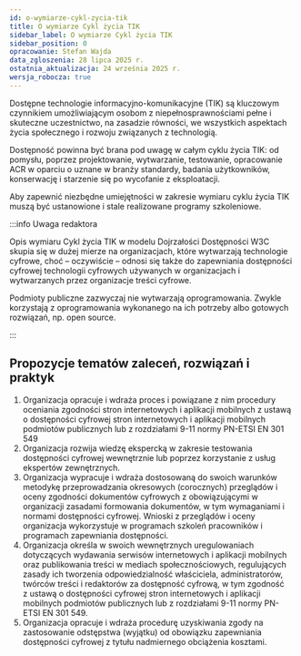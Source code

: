 ```yaml
---
id: o-wymiarze-cykl-zycia-tik
title: O wymiarze Cykl życia TIK
sidebar_label: O wymiarze Cykl życia TIK
sidebar_position: 0
opracowanie: Stefan Wajda
data_zgloszenia: 28 lipca 2025 r.
ostatnia_aktualizacja: 24 września 2025 r.
wersja_robocza: true
---
```


Dostępne technologie informacyjno-komunikacyjne (TIK) są kluczowym czynnikiem umożliwiającym osobom z&nbsp;niepełnosprawnościami pełne i skuteczne uczestnictwo, na zasadzie równości, we wszystkich aspektach życia społecznego i&nbsp;rozwoju związanych z&nbsp;technologią.

Dostępność powinna być brana pod uwagę w całym cyklu życia TIK: od pomysłu, poprzez projektowanie, wytwarzanie, testowanie, opracowanie ACR w oparciu o uznane w branży standardy, badania użytkowników, konserwację i starzenie się po wycofanie z&nbsp;eksploatacji. 

Aby zapewnić niezbędne umiejętności w zakresie wymiaru cyklu życia TIK muszą być ustanowione i stale realizowane programy szkoleniowe.

:::info Uwaga redaktora

Opis wymiaru Cykl życia TIK w modelu Dojrzałości Dostępności W3C skupia się w dużej mierze na organizacjach, które wytwarzają technologie cyfrowe, choć – oczywiście – odnosi się także do zapewniania dostępności cyfrowej technologii cyfrowych używanych w organizacjach i wytwarzanych przez organizacje treści cyfrowe.

Podmioty publiczne zazwyczaj nie wytwarzają oprogramowania. Zwykle korzystają z oprogramowania wykonanego na ich potrzeby albo gotowych rozwiązań, np. open source.

:::

## Propozycje tematów zaleceń, rozwiązań i praktyk

1. Organizacja opracuje i wdraża proces i powiązane z nim procedury oceniania zgodności stron internetowych i aplikacji mobilnych z&nbsp;ustawą o&nbsp;dostępności cyfrowej stron internetowych i&nbsp;aplikacji mobilnych podmiotów publicznych lub z&nbsp;rozdziałami 9-11 normy PN-ETSI EN 301 549
2. Organizacja rozwija wiedzę ekspercką w zakresie testowania dostępności cyfrowej wewnętrznie lub poprzez korzystanie z&nbsp;usług ekspertów zewnętrznych.
3. Organizacja wypracuje i wdraża dostosowaną do swoich warunków metodykę przeprowadzania okresowych (corocznych) przeglądów i oceny zgodności dokumentów cyfrowych z obowiązującymi w organizacji zasadami formowania dokumentów, w tym wymaganiami i normami dostępności cyfrowej. Wnioski z przeglądów i oceny organizacja wykorzystuje w programach szkoleń pracowników i programach zapewniania dostępności.
4. Organizacja określa w swoich wewnętrznych uregulowaniach dotyczących wydawania serwisów internetowych i aplikacji mobilnych oraz publikowania treści w mediach społecznościowych, regulujących zasady ich tworzenia odpowiedzialność właściciela, administratorów, twórców treści i redaktorów za dostępność cyfrową, w&nbsp;tym zgodność z&nbsp;ustawą o&nbsp;dostępności cyfrowej stron internetowych i aplikacji mobilnych podmiotów publicznych lub z rozdziałami 9-11 normy PN-ETSI EN 301 549.
5. Organizacja opracuje i wdraża procedurę uzyskiwania zgody na zastosowanie odstępstwa (wyjątku) od obowiązku zapewniania dostępności cyfrowej z tytułu nadmiernego obciążenia kosztami.